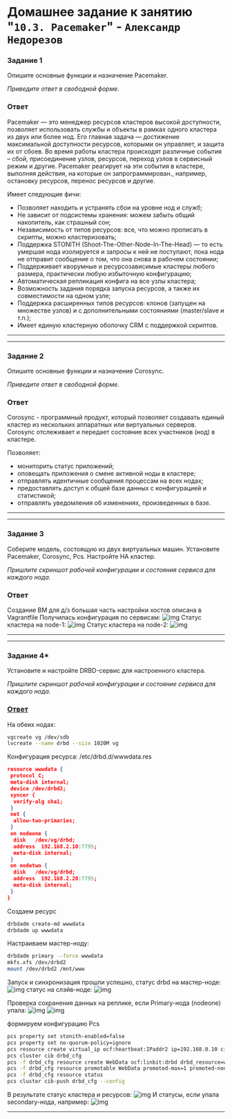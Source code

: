 # Домашнее задание к занятию "`10.3. Pacemaker`" - `Александр Недорезов`



### Задание 1

Опишите основные функции и назначение Pacemaker.

*Приведите ответ в свободной форме.*

### Ответ

Pacemaker — это менеджер ресурсов кластеров высокой доступности, позволяет использовать службы и объекты в рамках одного кластера из двух или более нод. 
Его главная задача — достижение максимальной доступности ресурсов, которыми он управляет, и защита их от сбоев. Во время работы кластера происходят различные события – сбой, присоединение узлов, ресурсов, переход узлов в сервисный режим и другие. Pacemaker реагирует на эти события в кластере, выполняя действия, на которые он запрограммирован., например, остановку ресурсов, перенос ресурсов и другие.

Имеет следующие фичи:
* Позволяет находить и устранять сбои на уровне нод и служб;
* Не зависит от подсистемы хранения: можем забыть общий накопитель, как страшный сон;
* Независимость от типов ресурсов: все, что можно прописать в скрипты, можно кластеризовать;
* Поддержка STONITH (Shoot-The-Other-Node-In-The-Head) — то есть умершая нода изолируется и запросы к ней не поступают, пока нода не отправит сообщение о том, что она снова в рабочем состоянии;
* Поддерживает кворумные и ресурсозависимые кластеры любого размера, практически любую избыточную конфигурацию;
* Автоматическая репликация конфига на все узлы кластера;
* Возможность задания порядка запуска ресурсов, а также их совместимости на одном узле;
* Поддержка расширенных типов ресурсов: клонов (запущен на множестве узлов) и с дополнительными состояниями (master/slave и т.п.);
* Имеет единую кластерную оболочку CRM с поддержкой скриптов.

---
---

### Задание 2

Опишите основные функции и назначение Corosync.

*Приведите ответ в свободной форме.*

### Ответ

Corosync - программный продукт, который позволяет создавать единый кластер из нескольких аппаратных или виртуальных серверов. Corosync отслеживает и передает состояние всех участников (нод) в кластере.

Позволяет: 
* мониторить статус приложений;
* оповещать приложения о смене активной ноды в кластере;
* отправлять идентичные сообщения процессам на всех нодах;
* предоставлять доступ к общей базе данных с конфигурацией и статистикой;
* отправлять уведомления об изменениях, произведенных в базе.

---
---

### Задание 3

Соберите модель, состоящую из двух виртуальных машин. Установите Pacemaker, Corosync, Pcs. Настройте HA кластер.

*Пришлите скриншот рабочей конфигурации и состояния сервиса для каждого нода.*

### Ответ

Создание ВМ для д/з большая часть настройки хостов описана в Vagrantfile
Получилась конфигурация по сервисам:
![img](https://github.com/smutosey/10-03-pacemaker/blob/main/img/03-3.png)
Статус кластера на node-1:
![img](https://github.com/smutosey/10-03-pacemaker/blob/main/img/03-1.png)
Статус кластера на node-2:
![img](https://github.com/smutosey/10-03-pacemaker/blob/main/img/03-2.png)


---
---

### Задание 4*

Установите и настройте DRBD-сервис для настроенного кластера.

*Пришлите скриншот рабочей конфигурации и состояние сервиса для каждого нода.*


### <ins>Ответ</ins>

На обеих нодах: 
```bash
vgcreate vg /dev/sdb
lvcreate --name drbd --size 1020M vg
```

Конфигурация ресурса: /etc/drbd.d/wwwdata.res
```json
resource wwwdata {
 protocol C;
 meta-disk internal;
 device /dev/drbd2;
 syncer {
  verify-alg sha1;
 }
 net {
  allow-two-primaries;
 }
 on nodeone {
  disk   /dev/vg/drbd;
  address  192.168.2.10:7795;
  meta-disk internal;
 }
 on nodetwo {
  disk   /dev/vg/drbd;
  address  192.168.2.20:7795;
  meta-disk internal;
 }
}
```

Создаем ресурс
```bash
drbdadm create-md wwwdata
drbdadm up wwwdata
```

Настраиваем мастер-ноду:
```bash
drbdadm primary --force wwwdata
mkfs.xfs /dev/drbd2
mount /dev/drbd2 /mnt/www
```

Запуск и синхронизация прошли успешно, статус drbd на мастер-ноде: 
![img](https://github.com/smutosey/10-03-pacemaker/blob/main/img/04-1.png)
статус на слэйв-ноде: 
![img](https://github.com/smutosey/10-03-pacemaker/blob/main/img/04-2.png)

Проверка сохранения данных на реплике, если Primary-нода (nodeone) упала:
![img](https://github.com/smutosey/10-03-pacemaker/blob/main/img/04-3.png)
![img](https://github.com/smutosey/10-03-pacemaker/blob/main/img/04-4.png)


формируем конфигурацию Pcs

```bash
pcs property set stonith-enabled=false
pcs property set no-quorum-policy=ignore
pcs resource create virtual_ip ocf:heartbeat:IPaddr2 ip=192.168.0.10 cidr_netmask=24 op monitor interval=60s
pcs cluster cib drbd_cfg
pcs -f drbd_cfg resource create WebData ocf:linbit:drbd drbd_resource=wwwdata op monitor interval=60s
pcs -f drbd_cfg resource promotable WebData promoted-max=1 promoted-node-max=1 clone-max=2 clone-node-max=1 notify=true
pcs -f drbd_cfg resource status
pcs cluster cib-push drbd_cfg --config
```

В результате статус кластера и ресурсов:
![img](https://github.com/smutosey/10-03-pacemaker/blob/main/img/04-9.png)
И статусы, если упала secondary-нода, например:
![img](https://github.com/smutosey/10-03-pacemaker/blob/main/img/04-8.png)

---
